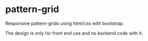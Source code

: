 # pattern-grid

Responsive pattern-grids using html/css with bootstrap.

The design is only for front end use and no backend code with it.
